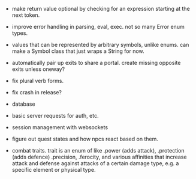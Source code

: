 - make return value optional by checking for an expression starting at the next token.

- improve error handling in parsing, eval, exec. not so many Error enum types.

- values that can be represented by arbitrary symbols, unlike enums. can make a Symbol class
  that just wraps a String for now.
  
- automatically pair up exits to share a portal. create missing opposite exits unless oneway?

- fix plural verb forms.

- fix crash in release?

- database

- basic server requests for auth, etc.

- session management with websockets

- figure out quest states and how npcs react based on them.

- combat traits. trait is an enum of like .power (adds attack), .protection (adds defence) .precision, .ferocity, and various affinities that increase attack and defense against attacks of a certain damage type, e.g. a specific element or physical type.
